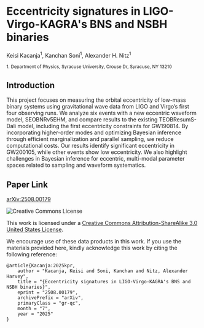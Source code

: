 # Eccentricity signatures in LIGO-Virgo-KAGRA's BNS and NSBH binaries
Keisi Kacanja<sup>1</sup>, Kanchan Soni<sup>1</sup>, Alexander H. Nitz<sup>1</sup>

<sub>1. Department of Physics, Syracuse University, Crouse Dr, Syracuse, NY 13210</sub>  

## Introduction 
This project focuses on measuring the orbital eccentricity of low-mass binary systems using gravitational wave data from LIGO and Virgo’s first four observing runs. We analyze six events with a new eccentric waveform model, SEOBNRv5EHM, and compare results to the existing TEOBResumS-Dali model, including the first eccentricity constraints for GW190814. By incorporating higher-order modes and optimizing Bayesian inference through efficient marginalization and parallel sampling, we reduce computational costs. Our results identify significant eccentricity in GW200105, while other events show low eccentricity. We also highlight challenges in Bayesian inference for eccentric, multi-modal parameter spaces related to sampling and waveform systematics.

## Paper Link
[arXiv:2508.00179](https://arxiv.org/abs/2508.00179)

![Creative Commons License](https://i.creativecommons.org/l/by-sa/3.0/us/88x31.png "Creative Commons License")

This work is licensed under a [Creative Commons Attribution-ShareAlike 3.0 United States License](http://creativecommons.org/licenses/by-sa/3.0/us/).

We encourage use of these data products in this work. If you use the materials provided here, kindly acknowledge this work by citing the following reference:

```
@article{Kacanja:2025kpr,
    author = "Kacanja, Keisi and Soni, Kanchan and Nitz, Alexander Harvey",
    title = "{Eccentricity signatures in LIGO-Virgo-KAGRA's BNS and NSBH binaries}",
    eprint = "2508.00179",
    archivePrefix = "arXiv",
    primaryClass = "gr-qc",
    month = "7",
    year = "2025"
}
```



